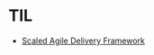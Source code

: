 # TIL

- [Scaled Agile Delivery Framework](https://github.com/yam-jam/TIL/blob/master/scaled-agile-delivery-framework.md)
